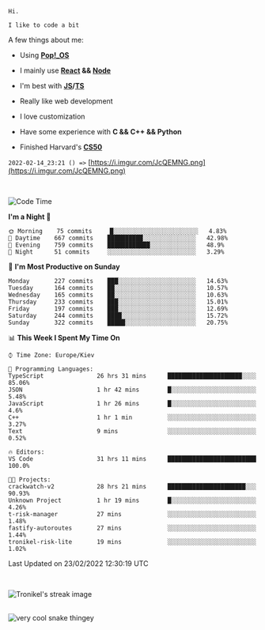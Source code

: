 ```
Hi.

I like to code a bit
```

A few things about me:

-   Using **[Pop!\_OS](https://pop.system76.com/)**

-   I mainly use **[React](https://reactjs.org/) && [Node](https://nodejs.org/en/)**

-   I'm best with **[JS](https://www.javascript.com/)/[TS](https://www.typescriptlang.org/)**

-   Really like web development

-   I love customization

-   Have some experience with **C && C++ && Python**

-   Finished Harvard's **[CS50](https://cs50.harvard.edu)**

`2022-02-14_23:21 () =>` [https://i.imgur.com/JcQEMNG.png](https://i.imgur.com/JcQEMNG.png)

<br>

<!--START_SECTION:waka-->
![Code Time](http://img.shields.io/badge/Code%20Time-385%20hrs%2053%20mins-blue)

**I'm a Night 🦉** 

```text
🌞 Morning    75 commits     █░░░░░░░░░░░░░░░░░░░░░░░░   4.83% 
🌆 Daytime    667 commits    ██████████░░░░░░░░░░░░░░░   42.98% 
🌃 Evening    759 commits    ████████████░░░░░░░░░░░░░   48.9% 
🌙 Night      51 commits     ░░░░░░░░░░░░░░░░░░░░░░░░░   3.29%

```
📅 **I'm Most Productive on Sunday** 

```text
Monday       227 commits    ███░░░░░░░░░░░░░░░░░░░░░░   14.63% 
Tuesday      164 commits    ██░░░░░░░░░░░░░░░░░░░░░░░   10.57% 
Wednesday    165 commits    ██░░░░░░░░░░░░░░░░░░░░░░░   10.63% 
Thursday     233 commits    ███░░░░░░░░░░░░░░░░░░░░░░   15.01% 
Friday       197 commits    ███░░░░░░░░░░░░░░░░░░░░░░   12.69% 
Saturday     244 commits    ████░░░░░░░░░░░░░░░░░░░░░   15.72% 
Sunday       322 commits    █████░░░░░░░░░░░░░░░░░░░░   20.75%

```


📊 **This Week I Spent My Time On** 

```text
⌚︎ Time Zone: Europe/Kiev

💬 Programming Languages: 
TypeScript               26 hrs 31 mins      █████████████████████░░░░   85.06% 
JSON                     1 hr 42 mins        █░░░░░░░░░░░░░░░░░░░░░░░░   5.48% 
JavaScript               1 hr 26 mins        █░░░░░░░░░░░░░░░░░░░░░░░░   4.6% 
C++                      1 hr 1 min          ░░░░░░░░░░░░░░░░░░░░░░░░░   3.27% 
Text                     9 mins              ░░░░░░░░░░░░░░░░░░░░░░░░░   0.52%

🔥 Editors: 
VS Code                  31 hrs 11 mins      █████████████████████████   100.0%

🐱‍💻 Projects: 
crackwatch-v2            28 hrs 21 mins      ██████████████████████░░░   90.93% 
Unknown Project          1 hr 19 mins        █░░░░░░░░░░░░░░░░░░░░░░░░   4.26% 
t-risk-manager           27 mins             ░░░░░░░░░░░░░░░░░░░░░░░░░   1.48% 
fastify-autoroutes       27 mins             ░░░░░░░░░░░░░░░░░░░░░░░░░   1.44% 
tronikel-risk-lite       19 mins             ░░░░░░░░░░░░░░░░░░░░░░░░░   1.02%

```


 Last Updated on 23/02/2022 12:30:19 UTC
<!--END_SECTION:waka-->

<br>

<p><img align="center" src="https://github-readme-streak-stats.herokuapp.com/?user=Trunkelis&theme=dark" alt="Tronikel's streak image" /></p>

<br>

<img title="" src="https://raw.githubusercontent.com/Trunkelis/Trunkelis/output/github-contribution-grid-snake.svg" alt="very cool snake thingey" data-align="left">
